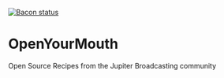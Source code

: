 [![Bacon status](https://img.shields.io/badge/bacon-frying-brightgreen.svg)](http://www.jupiterbroadcasting.com/show/unfilter/)

OpenYourMouth
=============

Open Source Recipes from the Jupiter Broadcasting community
